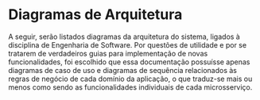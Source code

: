# Diagramas de Arquitetura

A seguir, serão listados diagramas da arquitetura do sistema, ligados
à disciplina de Engenharia de Software. Por questões de utilidade e
por se tratarem de verdadeiros guias para implementação de novas
funcionalidades, foi escolhido que essa documentação possuísse apenas
diagramas de caso de uso e diagramas de sequência relacionados às
regras de negócio de cada domínio da aplicação, o que traduz-se mais
ou menos como sendo as funcionalidades individuais de cada microsserviço.
